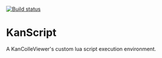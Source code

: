 [![Build status](https://ci.appveyor.com/api/projects/status/hq69mmaqck73nywh?svg=true)](https://ci.appveyor.com/project/Shazi199/kanscript)

KanScript
=========
A KanColleViewer's custom lua script execution environment.
